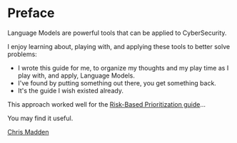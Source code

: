 # Preface 

Language Models are powerful tools that can be applied to CyberSecurity.

I enjoy learning about, playing with, and applying these tools to better solve problems:

* I wrote this guide for me, to organize my thoughts and my play time as I play with, and apply, Language Models.
* I've found by putting something out there, you get something back.
* It's the guide I wish existed already.


This approach worked well for the [Risk-Based Prioritization guide](https://www.linkedin.com/posts/chrisamadden_cybersecurity-riskmanagement-vulnerabilitymanagement-activity-7179915292775452673-5ucc/)...





You may find it useful.

[Chris Madden](https://www.linkedin.com/in/chrisamadden/)



